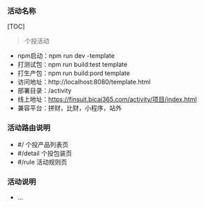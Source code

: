 ### 活动名称
[TOC]
> 个投活动
- npm启动：npm run dev -template
- 打测试包：npm run build:test template
- 打生产包：npm run build:pord template
- 访问地址：http://localhost:8080/template.html
- 部署目录：/activity
- 线上地址：https://finsuit.bicai365.com/activity/项目/index.html
- 兼容平台：拼财，比财，小程序，站外

### 活动路由说明
- #/ 个投产品列表页
- #/detail 个投包装页
- #/rule 活动规则页

### 活动说明
- ...
